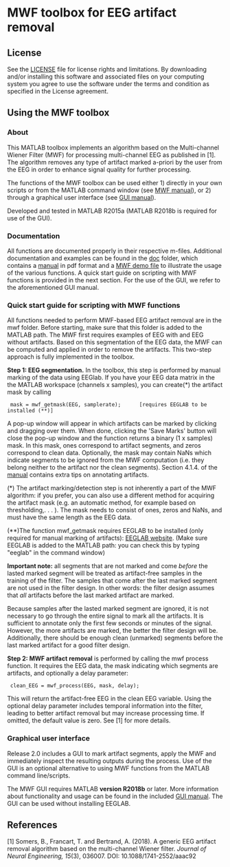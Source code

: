 # MWF toolbox for EEG artifact removal

## License

See the [LICENSE](LICENSE.md) file for license rights and limitations. 
By downloading and/or installing this software and associated files on your computing system you agree to use the software under the terms and condition as specified in the License agreement.

## Using the MWF toolbox

### About

This MATLAB toolbox implements an algorithm based on the Multi-channel Wiener Filter (MWF) 
for processing multi-channel EEG as published in [1]. The algorithm removes any type of 
artifact marked a-priori by the user from the EEG in order to enhance signal quality for 
further processing.

The functions of the MWF toolbox can be used either 1) directly in your own scripts or from the MATLAB
command window (see [MWF manual](doc/mwf_manual.pdf)), or 2) through a graphical user interface
(see [GUI manual](gui/GUI_manual.pdf)).

Developed and tested in MATLAB R2015a (MATLAB R2018b is required for use of the GUI). 

### Documentation

All functions are documented properly in their respective m-files. Additional documentation 
and examples can be found in the [doc](doc/) folder, which contains a 
[manual](doc/mwf_manual.pdf) in pdf format and a [MWF demo file](doc/mwf_demo.m) to illustrate 
the usage of the various functions. A quick start guide on scripting with MWF functions is provided in the next section. For the use of the GUI, we refer to the aforementioned GUI manual.
 
### Quick start guide for scripting with MWF functions
 
All functions needed to perform MWF-based EEG artifact removal are in the mwf folder.
Before starting, make sure that this folder is added to the MATLAB path.
The MWF first requires examples of EEG with and EEG without artifacts. Based on this
segmentation of the EEG data, the MWF can be computed and applied in order to remove
the artifacts. This two-step approach is fully implemented in the toolbox.

**Step 1: EEG segmentation.** In the toolbox, this step is performed by manual marking
of the data using EEGlab. If you have your EEG data matrix in the the MATLAB workspace
(channels x samples), you can create(*) the artifact mask by calling

     mask = mwf_getmask(EEG, samplerate);      [requires EEGLAB to be installed (**)]
 
A pop-up window will appear in which artifacts can be marked by clicking and dragging over
them. When done, clicking the 'Save Marks' button will close the pop-up window and the function
returns a binary (1 x samples) mask. In this mask, ones correspond to artifact segments, and
zeros correspond to clean data. Optionally, the mask may contain NaNs which indicate segments 
to be ignored from the MWF computation (i.e. they belong neither to the artifact nor the clean 
segments). Section 4.1.4. of the [manual](doc/mwf_manual.pdf) contains extra 
tips on annotating artifacts.

(*) The artifact marking/detection step is not inherently a part of the MWF algorithm: if you prefer,
you can also use a different method for acquiring the artifact mask (e.g. an automatic method,
for example based on thresholding,. . . ). The mask needs to consist of ones, zeros and NaNs, 
and must have the same length as the EEG data.

(**)The function mwf_getmask requires EEGLAB to be installed (only required for manual marking of artifacts):
[EEGLAB website](https://sccn.ucsd.edu/eeglab/index.php). (Make sure EEGLAB is added to the MATLAB path: you can check this by typing "eeglab" in the command window)
 
**Important note:** all segments that are not marked and come *before* the lasted marked 
segment will be treated as artifact-free samples in the training of the filter. The samples 
that come after the last marked segment are not used in the filter design. In other words: 
the filter design assumes that *all* artifacts before the last marked artifact are marked. 

Because samples after the lasted marked segment are ignored, it is not necessary to go through 
the entire signal to mark all the artifacts. It is sufficient to annotate only the first few 
seconds or minutes of the signal. However, the more artifacts are marked, the better the filter 
design will be. Additionally, there should be enough clean (unmarked) segments before the last 
marked artifact for a good filter design.
 
**Step 2: MWF artifact removal** is performed by calling the mwf process function. It
requires the EEG data, the mask indicating which segments are artifacts, and optionally a
delay parameter:
 
     clean_EEG = mwf_process(EEG, mask, delay);

This will return the artifact-free EEG in the clean EEG variable. Using the optional delay
parameter includes temporal information into the filter, leading to better artifact removal but
may increase processing time. If omitted, the default value is zero. See [1] for more details.

### Graphical user interface

Release 2.0 includes a GUI to mark artifact segments, apply the MWF and immediately inspect the resulting outputs during 
the process. Use of the GUI is an optional alternative to using MWF functions from the MATLAB 
command line/scripts.

The MWF GUI requires MATLAB **version R2018b** or later. More information about functionality and 
usage can be found in the included [GUI manual](gui/GUI_manual.pdf). The GUI can be used without installing EEGLAB. 

## References
 
[1] Somers, B., Francart, T. and Bertrand, A. (2018). A generic EEG artifact removal algorithm based on the multi-channel Wiener filter. 
_Journal of Neural Engineering, 15_(3), 036007. DOI: 10.1088/1741-2552/aaac92


